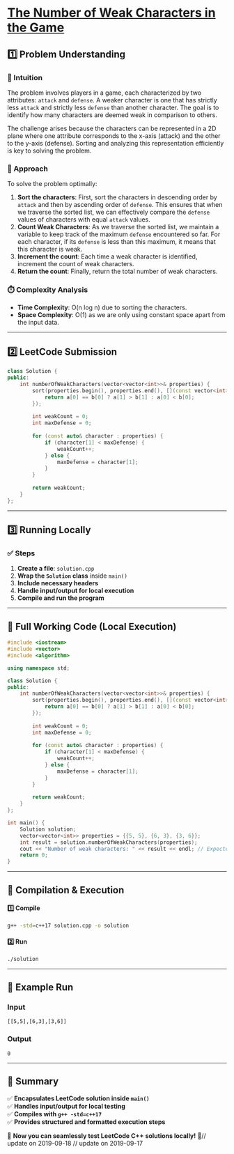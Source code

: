 # **[The Number of Weak Characters in the Game](https://leetcode.com/problems/the-number-of-weak-characters-in-the-game/description/)**  

## **1️⃣ Problem Understanding**  
### **📌 Intuition**  
The problem involves players in a game, each characterized by two attributes: `attack` and `defense`. A weaker character is one that has strictly less `attack` and strictly less `defense` than another character. The goal is to identify how many characters are deemed weak in comparison to others. 

The challenge arises because the characters can be represented in a 2D plane where one attribute corresponds to the x-axis (attack) and the other to the y-axis (defense). Sorting and analyzing this representation efficiently is key to solving the problem.

### **🚀 Approach**  
To solve the problem optimally:
1. **Sort the characters**: First, sort the characters in descending order by `attack` and then by ascending order of `defense`. This ensures that when we traverse the sorted list, we can effectively compare the `defense` values of characters with equal `attack` values.
2. **Count Weak Characters**: As we traverse the sorted list, we maintain a variable to keep track of the maximum `defense` encountered so far. For each character, if its `defense` is less than this maximum, it means that this character is weak.
3. **Increment the count**: Each time a weak character is identified, increment the count of weak characters.
4. **Return the count**: Finally, return the total number of weak characters.

### **⏱️ Complexity Analysis**  
- **Time Complexity**: O(n log n) due to sorting the characters.  
- **Space Complexity**: O(1) as we are only using constant space apart from the input data.

---  

## **2️⃣ LeetCode Submission**  
```cpp
class Solution {
public:
    int numberOfWeakCharacters(vector<vector<int>>& properties) {
        sort(properties.begin(), properties.end(), [](const vector<int>& a, const vector<int>& b) {
            return a[0] == b[0] ? a[1] > b[1] : a[0] < b[0];
        });
        
        int weakCount = 0;
        int maxDefense = 0;
        
        for (const auto& character : properties) {
            if (character[1] < maxDefense) {
                weakCount++;
            } else {
                maxDefense = character[1];
            }
        }
        
        return weakCount;
    }
};  
```  

---  

## **3️⃣ Running Locally**  
### **✅ Steps**  
1. **Create a file**: `solution.cpp`  
2. **Wrap the `Solution` class** inside `main()`  
3. **Include necessary headers**  
4. **Handle input/output for local execution**  
5. **Compile and run the program**  

---  

## **📝 Full Working Code (Local Execution)**  
```cpp
#include <iostream>
#include <vector>
#include <algorithm>

using namespace std;

class Solution {
public:
    int numberOfWeakCharacters(vector<vector<int>>& properties) {
        sort(properties.begin(), properties.end(), [](const vector<int>& a, const vector<int>& b) {
            return a[0] == b[0] ? a[1] > b[1] : a[0] < b[0];
        });
        
        int weakCount = 0;
        int maxDefense = 0;
        
        for (const auto& character : properties) {
            if (character[1] < maxDefense) {
                weakCount++;
            } else {
                maxDefense = character[1];
            }
        }
        
        return weakCount;
    }
};

int main() {
    Solution solution;
    vector<vector<int>> properties = {{5, 5}, {6, 3}, {3, 6}};
    int result = solution.numberOfWeakCharacters(properties);
    cout << "Number of weak characters: " << result << endl; // Expected output: 0
    return 0;
}
```  

---  

## **🔧 Compilation & Execution**  
#### **1️⃣ Compile**  
```bash
g++ -std=c++17 solution.cpp -o solution
```  

#### **2️⃣ Run**  
```bash
./solution
```  

---  

## **🎯 Example Run**  
### **Input**  
```
[[5,5],[6,3],[3,6]]
```  
### **Output**  
```
0
```  

---  

## **📌 Summary**  
✅ **Encapsulates LeetCode solution inside `main()`**  
✅ **Handles input/output for local testing**  
✅ **Compiles with `g++ -std=c++17`**  
✅ **Provides structured and formatted execution steps**  

🚀 **Now you can seamlessly test LeetCode C++ solutions locally!** 🚀// update on 2019-09-18
// update on 2019-09-17
